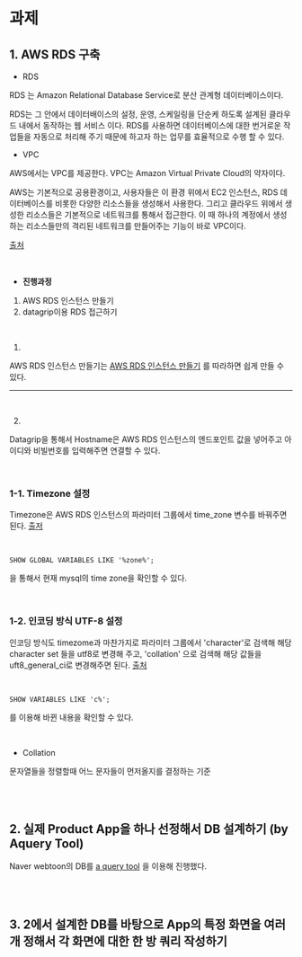 # 과제

## 1. AWS RDS 구축

- RDS

RDS 는 Amazon Relational Database Service로 분산 관계형 데이터베이스이다. 

RDS는 그 안에서 데이터배이스의 설정, 운영, 스케일링을 단순케 하도록 설계된 클라우드 내에서 동작하는 웹 서비스 이다. RDS를 사용하면 데이터베이스에 대한 번거로운 작업들을 자동으로 처리해 주기 때문에 하고자 하는 업무를 효율적으로 수행 할 수 있다. 

- VPC

AWS에서는 VPC를 제공한다. VPC는 Amazon Virtual Private Cloud의 약자이다. 

AWS는 기본적으로 공용환경이고, 사용자들은 이 환경 위에서 EC2 인스턴스, RDS 데이터베이스를 비롯한 다양한 리소스들을 생성해서 사용한다. 그리고 클라우드 위에서 생성한 리소스들은 기본적으로 네트워크를 통해서 접근한다. 이 때 하나의 계정에서 생성하는 리소스들만의 격리된 네트워크를 만들어주는 기능이 바로 VPC이다. 

[출처](https://www.44bits.io/ko/post/understanding_aws_vpc)

<br/>

- **진행과정**

1. AWS RDS 인스턴스 만들기
2. datagrip이용 RDS 접근하기

<br/>

1.

AWS RDS 인스턴스 만들기는 [AWS RDS 인스턴스 만들기](https://aws.amazon.com/ko/getting-started/hands-on/create-mysql-db/) 를 따라하면 쉽게 만들 수 있다. 

<hr/>

<br/>

2.

Datagrip을 통해서 Hostname은 AWS RDS 인스턴스의 엔드포인트 값을 넣어주고 아이디와 비빌번호를 입력해주면 연결할 수 있다. 

<br/>

### 1-1. Timezone 설정

Timezone은 AWS RDS 인스턴스의 파라미터 그룹에서 time_zone 변수를 바꿔주면 된다. [출저](https://aws.amazon.com/ko/premiumsupport/knowledge-center/rds-change-time-zone/)

<br/>

```mysql
SHOW GLOBAL VARIABLES LIKE '%zone%';
```

을 통해서 현재 mysql의 time zone을 확인할 수 있다. 

<br/>

### 1-2. 인코딩 방식 UTF-8 설정

인코딩 방식도 timezome과 마찬가지로 파라미터 그룹에서 'character'로 검색해 해당 character set 들을 utf8로 변경해 주고, 'collation' 으로 검색해 해당 값들을 uft8_general_ci로 변경해주면 된다. [출처](https://designdevelop.tistory.com/68)

<br/>

```mysql
SHOW VARIABLES LIKE 'c%';
```

를 이용해 바뀐 내용을 확인할 수 있다. 

<br/>

- Collation

문자열들을 정렬할때 어느 문자들이 먼저올지를 결정하는 기준

<br/>

<br/>

## 2. 실제 Product App을 하나 선정해서 DB 설계하기 (by Aquery Tool)

Naver webtoon의 DB를 [a query tool](https://aquerytool.com) 을 이용해 진행했다. 

<br/>

<br/>

## 3. 2에서 설계한 DB를 바탕으로 App의 특정 화면을 여러 개 정해서 각 화면에 대한 한 방 쿼리 작성하기

